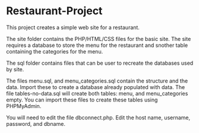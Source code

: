 Restaurant-Project
==================
This project creates a simple web site for a restaurant. 

The site folder contains the PHP/HTML/CSS files for the basic site. The site requires a
database to store the menu for the restaurant and snother table containing the categories 
for the menu. 

The sql folder contains files that can be user to recreate the databases used by site. 

The files menu.sql, and menu_categories.sql contain the structure and the data. Import
these to create a database already populated with data. The file tables-no-data.sql will 
create both tables: menu, and menu_categories empty. You can import these files to create 
these tables using PHPMyAdmin. 

You will need to edit the file dbconnect.php. Edit the host name, username, password, 
and dbname. 

